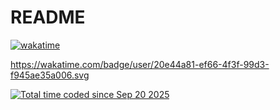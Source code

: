 # README
[![wakatime](https://wakatime.com/badge/user/20e44a81-ef66-4f3f-99d3-f945ae35a006.svg)](https://wakatime.com/@20e44a81-ef66-4f3f-99d3-f945ae35a006)

https://wakatime.com/badge/user/20e44a81-ef66-4f3f-99d3-f945ae35a006.svg

<a href="https://wakatime.com/@20e44a81-ef66-4f3f-99d3-f945ae35a006"><img src="https://wakatime.com/badge/user/20e44a81-ef66-4f3f-99d3-f945ae35a006.svg" alt="Total time coded since Sep 20 2025" /></a>